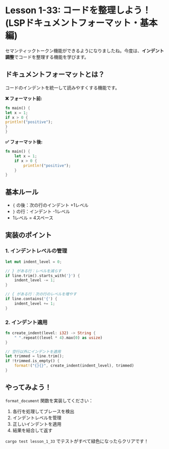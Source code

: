 # Lesson 1-33: コードを整理しよう！ (LSPドキュメントフォーマット・基本編)

セマンティックトークン機能ができるようになりましたね。今度は、**インデント調整**でコードを整理する機能を学びます。

## ドキュメントフォーマットとは？

コードのインデントを統一して読みやすくする機能です。

**❌ フォーマット前:**
```rust
fn main() {
let x = 1;
if x > 0 {
println!("positive");
}
}
```

**✅ フォーマット後:**
```rust
fn main() {
    let x = 1;
    if x > 0 {
        println!("positive");
    }
}
```

## 基本ルール

- `{` の後：次の行のインデント +1レベル
- `}` の行：インデント -1レベル  
- 1レベル = 4スペース

## 実装のポイント

### 1. インデントレベルの管理
```rust
let mut indent_level = 0;

// } がある行：レベルを減らす
if line.trim().starts_with('}') {
    indent_level -= 1;
}

// { がある行：次の行のレベルを増やす
if line.contains('{') {
    indent_level += 1;
}
```

### 2. インデント適用
```rust
fn create_indent(level: i32) -> String {
    " ".repeat((level * 4).max(0) as usize)
}

// 空行以外にインデントを適用
let trimmed = line.trim();
if !trimmed.is_empty() {
    format!("{}{}", create_indent(indent_level), trimmed)
}
```

## やってみよう！

`format_document` 関数を実装してください：

1. 各行を処理してブレースを検出
2. インデントレベルを管理  
3. 正しいインデントを適用
4. 結果を結合して返す

`cargo test lesson_1_33` でテストがすべて緑色になったらクリアです！